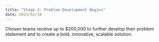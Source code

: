 ```yaml
---
title: "Stage 2: Problem Development Begins"
date: 2015/02/18
---
```


Chosen teams receive up to $200,000 to further develop their problem statement and to create a bold, innovative, scalable solution.
